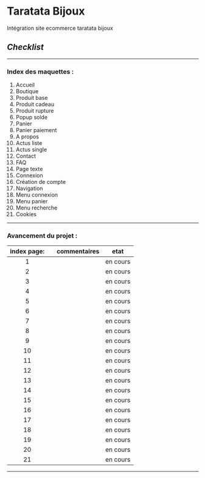 # **Taratata Bijoux**
Intégration site ecommerce taratata bijoux

## *Checklist*
**************

### Index des maquettes : 
1.  Accueil
2. Boutique
3. Produit base
4. Produit cadeau
5. Produit rupture
6. Popup solde
7. Panier
8. Panier paiement
9. A propos
10. Actus liste
11. Actus single
12. Contact
13. FAQ
14. Page texte
15. Connexion
16. Création de compte
17. Navigation
18. Menu connexion
19. Menu panier
20. Menu recherche
21. Cookies

**************
### Avancement du projet :  

| index page: |             | commentaires | etat      |
| :---------: | :---------: | ----------:  |:---------:|
| 1           |             |              | en cours  |
| 2           |             |              | en cours  |
| 3           |             |              | en cours  |
| 4           |             |              | en cours  |
| 5           |             |              | en cours  |
| 6           |             |              | en cours  |
| 7           |             |              | en cours  |
| 8           |             |              | en cours  |
| 9           |             |              | en cours  |
| 10          |             |              | en cours  |
| 11          |             |              | en cours  |
| 12          |             |              | en cours  |
| 13          |             |              | en cours  |
| 14          |             |              | en cours  |
| 15          |             |              | en cours  |
| 16          |             |              | en cours  |
| 17          |             |              | en cours  |
| 18          |             |              | en cours  |
| 19          |             |              | en cours  |
| 20          |             |              | en cours  |
| 21          |             |              | en cours  |

********

